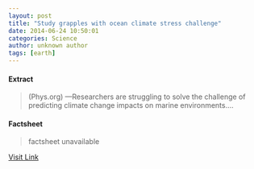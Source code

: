```yaml
---
layout: post
title: "Study grapples with ocean climate stress challenge"
date: 2014-06-24 10:50:01
categories: Science
author: unknown author
tags: [earth]
---
```



#### Extract
>(Phys.org) —Researchers are struggling to solve the challenge of predicting climate change impacts on marine environments....

#### Factsheet
>factsheet unavailable

[Visit Link](http://phys.org/news322808737.html)


